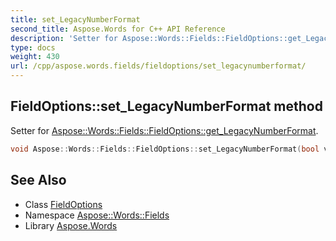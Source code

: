 ```yaml
---
title: set_LegacyNumberFormat
second_title: Aspose.Words for C++ API Reference
description: 'Setter for Aspose::Words::Fields::FieldOptions::get_LegacyNumberFormat.'
type: docs
weight: 430
url: /cpp/aspose.words.fields/fieldoptions/set_legacynumberformat/
---
```

## FieldOptions::set_LegacyNumberFormat method


Setter for [Aspose::Words::Fields::FieldOptions::get_LegacyNumberFormat](../get_legacynumberformat/).

```cpp
void Aspose::Words::Fields::FieldOptions::set_LegacyNumberFormat(bool value)
```

## See Also

* Class [FieldOptions](../)
* Namespace [Aspose::Words::Fields](../../)
* Library [Aspose.Words](../../../)
